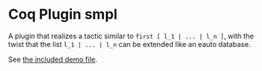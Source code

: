 # Coq Plugin smpl

A plugin that realizes a tactic similar to `first [ l_1 | ... | l_n ]`,
with the twist that the list `l_1 | ... | l_n` can be extended like an
eauto database.

See [the included demo file](theories/Demo.v).